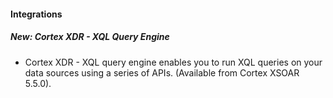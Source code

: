 
#### Integrations
##### New: Cortex XDR - XQL Query Engine
- Cortex XDR - XQL query engine enables you to run XQL queries on your data sources using a series of APIs. (Available from Cortex XSOAR 5.5.0).
